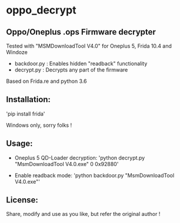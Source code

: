 # oppo_decrypt
Oppo/Oneplus .ops Firmware decrypter
------------------------------------

Tested with "MSMDownloadTool V4.0" for Oneplus 5, Frida 10.4 and Windoze

* backdoor.py : Enables hidden "readback" functionality
* decrypt.py  : Decrypts any part of the firmware

Based on Frida.re and python 3.6

Installation:
-------------
'pip install frida'

Windows only, sorry folks !

Usage:
-------- 
* Oneplus 5 QD-Loader decryption:
'python decrypt.py "MsmDownloadTool V4.0.exe" 0 0x92880'

* Enable readback mode:
'python backdoor.py "MsmDownloadTool V4.0.exe"'

License:
-------- 
Share, modify and use as you like, but refer the original author !